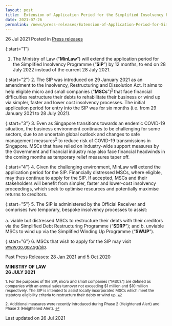 ```yaml
---
layout: post
title:  Extension of Application Period for the Simplified Insolvency Programme
date: 2021-07-26
permalink: /news/press-releases/Extension-of-Application-Period-for-Simplified-Insolvency-Programme
---
```


26 Jul 2021 Posted in [Press releases](/news/press-releases)

{:start="1"}
1. The Ministry of Law (“<b>MinLaw</b>”) will extend the application period for the Simplified Insolvency Programme (“<b>SIP</b>”) by 12 months, to end on 28 July 2022 instead of the current 28 July 2021.

{:start="2"}
2. The SIP was introduced on 29 January 2021 as an amendment to the Insolvency, Restructuring and Dissolution Act. It aims to help eligible micro and small companies (“<b>MSCs</b>”)<sup><a href="#fn1" id="ref1">1</a></sup> that face financial difficulties restructure their debts to rehabilitate their business or wind up via simpler, faster and lower cost insolvency processes. The initial application period for entry into the SIP was for six months (i.e. from 29 January 2021 to 28 July 2021). 

{:start="3"}
3. Even as Singapore transitions towards an endemic COVID-19 situation, the business environment continues to be challenging for some sectors, due to an uncertain global outlook and changes to safe management measures<sup><a href="#fn2" id="ref2">2</a></sup> to reduce risk of COVID-19 transmissions in Singapore. MSCs that have relied on industry-wide support measures by the Government and financial industry may also face financial headwinds in the coming months as temporary relief measures taper off. 

{:start="4"}
4. Given the challenging environment, MinLaw will extend the application period for the SIP. Financially distressed MSCs, where eligible, may thus continue to apply for the SIP. If accepted, MSCs and their stakeholders will benefit from simpler, faster and lower-cost insolvency proceedings, which seek to optimise resources and potentially maximise returns to creditors.

{:start="5"}
5. The SIP is administered by the Official Receiver and comprises two temporary, bespoke insolvency processes to assist:<br>
<br>
    a. viable but distressed MSCs to restructure their debts with their creditors via the Simplified Debt Restructuring Programme (“<b>SDRP</b>”); and 
    b. unviable MSCs to wind up via the Simplified Winding Up Programme (“<b>SWUP</b>”). 
 
{:start="6"}
6. MSCs that wish to apply for the SIP may visit www.go.gov.sg/sip.

Past Press Releases: [28 Jan 2021](/news/press-releases/simplified-insolvency-programme-commences) and [5 Oct 2020](/news/press-releases/simplified-insolvency-programme)

**MINISTRY OF LAW**
<br>**26 JULY 2021**

<p><sup id="fn1">1. For the purposes of the SIP, micro and small companies (“MSCs”) are defined as companies with an annual sales turnover not exceeding $1 million and $10 million respectively. The SIP is intended to assist locally incorporated MSCs which meet the statutory eligibility criteria to restructure their debts or wind up. <a href="#ref1" title="Jump back to footnote 1 in the text.">↩</a></sup></p>

<p><sup id="fn2">2. Additional measures were recently introduced during Phase 2 (Heightened Alert) and Phase 3 (Heightened Alert). <a href="#ref2" title="Jump back to footnote 2 in the text.">↩</a></sup></p>


<p class="right-side-updated">Last updated on 26 Jul 2021</p>
